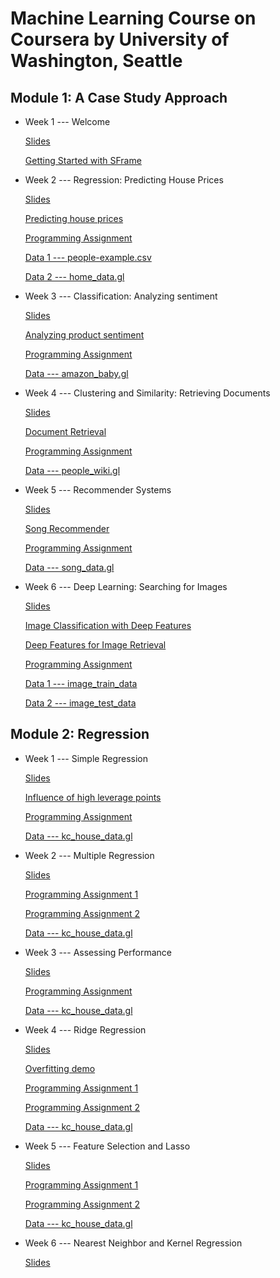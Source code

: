 # **Machine Learning Course on Coursera by University of Washington, Seattle**

## Module 1: A Case Study Approach


- Week 1 --- Welcome

  [Slides](https://github.com/lxn1021/Machine-Learning-Course-on-Coursera---U.W.-/blob/master/intro.pdf)
  
  [Getting Started with SFrame](https://github.com/lxn1021/Machine-Learning-Course-on-Coursera---U.W.-/blob/master/Getting%20Started%20with%20SFrame.ipynb)
  
  
- Week 2 --- Regression: Predicting House Prices
  
  [Slides](https://github.com/lxn1021/Machine-Learning-Course-on-Coursera---U.W.-/blob/master/regression-intro-annotated.pdf)
  
  [Predicting house prices](https://github.com/lxn1021/Machine-Learning-Course-on-Coursera---U.W.-/blob/master/Predicting%20house%20prices.ipynb)
  
  [Programming Assignment](https://github.com/lxn1021/Machine-Learning-Course-on-Coursera---U.W.-/blob/master/Week2_programming%20assignment.ipynb)
  
  [Data 1 --- people-example.csv](https://github.com/lxn1021/Machine-Learning-Course-on-Coursera---U.W.-/blob/master/people-example.csv)
  
  [Data 2 --- home_data.gl](https://github.com/lxn1021/Machine-Learning-Course-on-Coursera---U.W.-/tree/master/home_data.gl)
  
  
- Week 3 --- Classification: Analyzing sentiment
  
  [Slides](https://github.com/lxn1021/Machine-Learning-Course-on-Coursera---U.W.-/blob/master/classification-annotated.pdf)
    
  [Analyzing product sentiment](https://github.com/lxn1021/Machine-Learning-Course-on-Coursera---U.W.-/blob/master/Analyzing%20product%20sentiment.ipynb)
    
  [Programming Assignment](https://github.com/lxn1021/Machine-Learning-Course-on-Coursera---U.W.-/blob/master/Week%203_programming%20assignment.ipynb)

  [Data --- amazon_baby.gl](https://github.com/lxn1021/Machine-Learning-Course-on-Coursera---U.W.-/tree/master/amazon_baby.gl)
    

- Week 4 --- Clustering and Similarity: Retrieving Documents

  [Slides](https://github.com/lxn1021/Machine-Learning-Course-on-Coursera---U.W.-/blob/master/clustering-intro-annotated.pdf)
  
  [Document Retrieval](https://github.com/lxn1021/Machine-Learning-Course-on-Coursera---U.W.-/blob/master/Document%20Retrieval.ipynb)
  
  [Programming Assignment](https://github.com/lxn1021/Machine-Learning-Course-on-Coursera---U.W.-/blob/master/Week%204_programming%20assignment.ipynb)
  
  [Data --- people_wiki.gl](https://github.com/lxn1021/Machine-Learning-Course-on-Coursera---U.W.-/tree/master/people_wiki.gl)


- Week 5 --- Recommender Systems

  [Slides](https://github.com/lxn1021/Machine-Learning-Course-on-Coursera---U.W.-/blob/master/recommenders-intro-annotated.pdf)
  
  [Song Recommender](https://github.com/lxn1021/Machine-Learning-Course-on-Coursera---U.W.-/blob/master/Song%20Recommender.ipynb)
  
  [Programming Assignment](https://github.com/lxn1021/Machine-Learning-Course-on-Coursera---U.W.-/blob/master/Week%205_programming%20assignment.ipynb)
  
  [Data --- song_data.gl](https://github.com/lxn1021/Machine-Learning-Course-on-Coursera---U.W.-/tree/master/song_data.gl)


- Week 6 --- Deep Learning: Searching for Images

  [Slides](https://github.com/lxn1021/Machine-Learning-Course-on-Coursera---U.W.-/blob/master/deeplearning-annotated.pdf)
  
  [Image Classification with Deep Features](https://github.com/lxn1021/Machine-Learning-Course-on-Coursera---U.W.-/blob/master/Image%20Classification%20with%20Deep%20Features.ipynb)
  
  [Deep Features for Image Retrieval](https://github.com/lxn1021/Machine-Learning-Course-on-Coursera---U.W.-/blob/master/Deep%20Features%20for%20Image%20Retrieval.ipynb)
  
  [Programming Assignment](https://github.com/lxn1021/Machine-Learning-Course-on-Coursera---U.W.-/blob/master/Week%206_programming%20assignment.ipynb)
  
  [Data 1 --- image_train_data](https://github.com/lxn1021/Machine-Learning-Course-on-Coursera---U.W.-/tree/master/image_train_data)
  
  [Data 2 --- image_test_data](https://github.com/lxn1021/Machine-Learning-Course-on-Coursera---U.W.-/tree/master/image_test_data)
  
  
  
## Module 2: Regression

- Week 1 --- Simple Regression

  [Slides](https://github.com/lxn1021/Machine-Learning-Course-on-Coursera---U.W.-/blob/master/week1_simpleregression-annotated.pdf)
  
  [Influence of high leverage points](https://github.com/lxn1021/Machine-Learning-Course-on-Coursera---U.W.-/blob/master/Influence%20of%20high%20leverage%20points.ipynb)
  
  [Programming Assignment](https://github.com/lxn1021/Machine-Learning-Course-on-Coursera---U.W.-/blob/master/Week%201_Simple%20Linear%20Regression%20.ipynb)
  
  [Data --- kc_house_data.gl](https://github.com/lxn1021/Machine-Learning-Course-on-Coursera---U.W.-/tree/master/kc_house_data.gl)
 
 
 - Week 2 --- Multiple Regression
 
    [Slides](https://github.com/lxn1021/Machine-Learning-Course-on-Coursera---U.W.-/blob/master/week2_multipleregression-annotated.pdf)
    
    [Programming Assignment 1](https://github.com/lxn1021/Machine-Learning-Course-on-Coursera---U.W.-/blob/master/Week%202_multiple%20linear%20regression.ipynb)
    
    [Programming Assignment 2](https://github.com/lxn1021/Machine-Learning-Course-on-Coursera---U.W.-/blob/master/Week%202_multiple%20linear%20regression_2.ipynb)
    
    [Data --- kc_house_data.gl](https://github.com/lxn1021/Machine-Learning-Course-on-Coursera---U.W.-/tree/master/kc_house_data.gl)


- Week 3 --- Assessing Performance
  
   [Slides](https://github.com/lxn1021/Machine-Learning-Course-on-Coursera---U.W.-/blob/master/week3_assessingperformance-annotated.pdf)
   
   [Programming Assignment](https://github.com/lxn1021/Machine-Learning-Course-on-Coursera---U.W.-/blob/master/Week%203_polynomial%20regression.ipynb)
   
   [Data --- kc_house_data.gl](https://github.com/lxn1021/Machine-Learning-Course-on-Coursera---U.W.-/tree/master/kc_house_data.gl)


- Week 4 --- Ridge Regression

  [Slides](https://github.com/lxn1021/Machine-Learning-Course-on-Coursera---U.W.-/blob/master/week4_ridgeregression-annotated.pdf)
  
  [Overfitting demo](https://github.com/lxn1021/Machine-Learning-Course-on-Coursera---U.W.-/blob/master/Overfitting%20demo.ipynb)
  
  [Programming Assignment 1](https://github.com/lxn1021/Machine-Learning-Course-on-Coursera---U.W.-/blob/master/Week%204_ridge%20regression_1.ipynb)
  
  [Programming Assignment 2](https://github.com/lxn1021/Machine-Learning-Course-on-Coursera---U.W.-/blob/master/Week%204_ridge%20regression_2.ipynb)
  
  [Data --- kc_house_data.gl](https://github.com/lxn1021/Machine-Learning-Course-on-Coursera---U.W.-/tree/master/kc_house_data.gl)
  

- Week 5 --- Feature Selection and Lasso
  
  [Slides](https://github.com/lxn1021/Machine-Learning-Course-on-Coursera---U.W.-/blob/master/week5_lassoregression-annotated.pdf)
  
  [Programming Assignment 1](https://github.com/lxn1021/Machine-Learning-Course-on-Coursera---U.W.-/blob/master/Week%205_feature%20selection%20and%20lasso.ipynb)
  
  [Programming Assignment 2](https://github.com/lxn1021/Machine-Learning-Course-on-Coursera---U.W.-/blob/master/Week%205_LASSO.ipynb)
  
  [Data --- kc_house_data.gl](https://github.com/lxn1021/Machine-Learning-Course-on-Coursera---U.W.-/tree/master/kc_house_data.gl)
  
  
 - Week 6 --- Nearest Neighbor and Kernel Regression
  
    [Slides](https://github.com/lxn1021/Machine-Learning-Course-on-Coursera---U.W.-/blob/master/week6_NNkernelregression-annotated.pdf)
